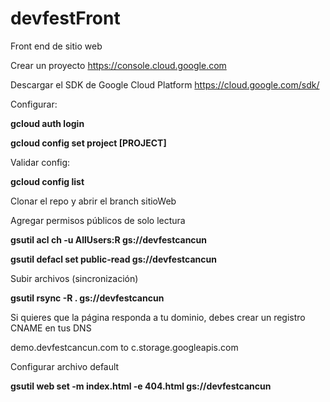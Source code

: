
# devfestFront

Front end de sitio web



Crear un proyecto
https://console.cloud.google.com

Descargar el SDK de Google Cloud Platform
https://cloud.google.com/sdk/






Configurar:

**gcloud auth login**

**gcloud config set project [PROJECT]**






Validar config:

 **gcloud config list**


Clonar el repo y abrir el branch sitioWeb


Agregar permisos públicos de solo lectura

**gsutil acl ch -u AllUsers:R gs://devfestcancun**

**gsutil defacl set public-read gs://devfestcancun**


Subir archivos (sincronización)

**gsutil rsync -R . gs://devfestcancun**



Si quieres que la página responda a tu dominio, debes crear un registro CNAME en tus DNS

demo.devfestcancun.com to c.storage.googleapis.com 



Configurar archivo default

**gsutil web set -m index.html -e 404.html gs://devfestcancun**
